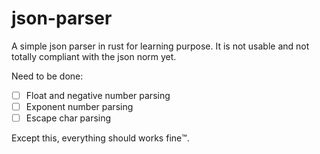# json-parser

A simple json parser in rust for learning purpose. It is not usable and not totally compliant with the json norm yet.

Need to be done:
- [ ] Float and negative number parsing 
- [ ] Exponent number parsing
- [ ] Escape char parsing

Except this, everything should works fine:tm:.